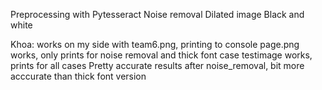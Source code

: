 Preprocessing with Pytesseract
Noise removal
Dilated image
Black and white

Khoa: works on my side with team6.png, printing to console
page.png works, only prints for noise removal and thick font case
testimage works, prints for all cases
Pretty accurate results after noise_removal, bit more acccurate than thick font version